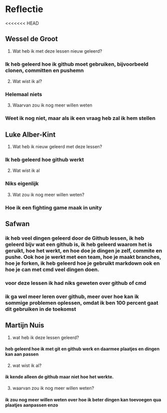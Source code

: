 # Reflectie

<<<<<<< HEAD
## Wessel de Groot

1. Wat heb ik met deze lessen nieuw geleerd?

### Ik heb geleerd hoe ik github moet gebruiken, bijvoorbeeld clonen, committen en pushemn

2. Wat wist ik al?

### Helemaal niets

3. Waarvan zou ik nog meer willen weten

### Weet ik nog niet, maar als ik een vraag heb zal ik hem stellen

## Luke Alber-Kint

1. Wat heb ik nieuw geleerd met deze lessen?

### Ik heb geleerd hoe github werkt

2. Wat wist ik al

### Niks eigenlijk

3. Wat zou ik nog meer willen weten?

### Hoe ik een fighting game maak in unity

## Safwan

### ik heb veel dingen geleerd door de Github lessen, ik heb geleerd bijv wat een github is, ik heb geleerd waarom het is geruikt, hoe het werkt, en hoe doe je dingen je zelf, commite en pushe. Ook hoe je werkt met een team, hoe je maakt branches, hoe je forken, ik heb geleerd hoe je gebruikt markdown ook en hoe je can met cmd veel dingen doen. 

### voor deze lessen ik had niks geweten over github of cmd

### ik ga wel meer leren over github, meer over hoe kan ik sommige problemen oplessen, omdat ik ben  100 percent gaat dit gebruiken in de toekomst 

## Martijn Nuis

1. wat heb ik deze lessen geleerd?
#### heb geleerd hoe ik met git en github werk en daarmee plaatjes en dingen kan aan passen

2. wat wist ik al?
#### ik kende alleen de github maar niet hoe het werkte.

3. waarvan zou ik nog meer willen weten?
#### ik zou nog meer willen weten over hoe ik beter dingen kan toevoegen qua plaatjes aanpassen enzo
